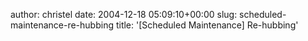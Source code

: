 author: christel
date: 2004-12-18 05:09:10+00:00
slug: scheduled-maintenance-re-hubbing
title: '[Scheduled Maintenance] Re-hubbing'
